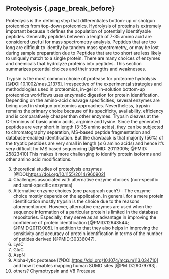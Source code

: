 ## Proteolysis {.page_break_before}

Proteolysis is the defining step that differentiates bottom-up or shotgun proteomics from top-down proteomics. 
Hydrolysis of proteins is extremely important because it defines the population of potentially identifyable peptides. 
Generally peptides between a length of 7-35 amino acid are considered useful for mass spectrometry analysis.
Peptides that are too long are difficult to identify by tandem mass spectrometry, or may be lost during sample preparation due to 
Peptides that are too short are less likely to uniquely match to a single protein. 
There are many choices of enzymes and chemicals that hydrolyze proteins into peptides. 
This section summarizes potential choices and their strengths and weaknesses. 

Trypsin is the most common choice of protease for proteome hydrolysis [@DOI:10.1002/mas.21376].
Irrespective of the experimental strategies and methodologies used in proteomics, in-gel or in-solution bottom-up proteomics workflows uses enzymatic digestion for protein identification. 
Depending on the amino-acid cleavage specificities, several enzymes are being used in shotgun proteomics approaches. 
Nevertheless, trypsin remains the primary choice because of its specificity, availability, efficiency and is comparatively cheaper than other enzymes. 
Trypsin cleaves at the C-terminus of basic amino acids, arginine and lysine. 
Since the generated peptides are very short in length (3-35 amino acids), they can be subjected to chromatography separation, MS-based peptide fragmentation and database-enabled identification.
But the drawback is that majority (56%) of the tryptic peptides are very small in length (≤ 6 amino acids) and hence it’s very difficult for MS based sequencing [@PMID: 20113005; @PMID: 25823410]
This makes it more challenging to identify protein isoforms and other amino acid modifications.


3. theoretical studies of proteolysis enzymes [@DOI:https://doi.org/10.1155/2014/960902]
4. Challenges associated with alternative enzyme choices (non-specific and semi-specific enzymes)
5. Alternative enzyme choices (one paragraph each?) - 
The enzyme choice mostly depends on the application.
In general, for a mere protein identification mostly trypsin is the choice due to the reasons aforementioned.
However, alternative enzymes are used when the sequence information of a particular protein is limited in the database repositories. 
Especially, they serve as an advantage in improving the confidence of protein identification [@PMID:12643544; @PMID:20113005].
In addition to that they also helps in improving the sensitivity and accuracy of protein identification in terms of the number of petides derived [@PMID:30336047].
6. LysC
7. GluC
8. AspN
9. Alpha-lytic protease [@DOI:https://doi.org/10.1074/mcp.m113.034710] and how it enables mapping human SUMO sites [@PMID:29079793].
10. others? Chymotrypsin and V8 Protease

